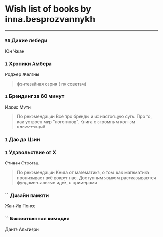 # Wish list of books by inna.besprozvannykh
---

### `50` Дикие лебеди
Юн Чжан

### `1` Хроники Амбера
Роджер Желзны
> фэнтезийная серия ( по советам)

### `1` Брендинг за 60 минут
Идрис Мути
> По рекомендации
> Всё про бренды и их настоящую суть. Про то, как устроен мир "логотипов". Книга с огромным кол-ом иллюстраций

### `1` Дао дэ Цзин

### `1` Удовольствие от Х
Стивен Строгац
> По рекомендации
> Книга от математика, о том, как математика пронизывает всё вокруг нас. Доступным языком рассказываются фундаментальные идеи, с примерами

### `` Дизайн памяти
Жан-Ив Понсе

### `` Божественная комедия
Данте Альгиери

